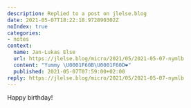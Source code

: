 ```yaml
---
description: Replied to a post on jlelse.blog
date: 2021-05-07T18:22:18.972890302Z
noIndex: true
categories:
- notes
context:
  name: Jan-Lukas Else
  url: https://jlelse.blog/micro/2021/05/2021-05-07-nymlb
  content: "Yummy \U0001F60B\U0001F60D❤️"
  published: 2021-05-07T07:59:00+02:00
reply: https://jlelse.blog/micro/2021/05/2021-05-07-nymlb
---
```


Happy birthday!
